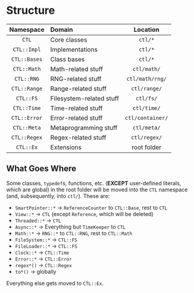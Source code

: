 # Structure
| Namespace | Domain | Location |
|:-:|:-|:-:|
| `CTL` | Core classes | `ctl/*` |
| `CTL::Impl` | Implementations | `ctl/*` |
| `CTL::Bases` | Class bases | `ctl/*` |
| `CTL::Math` | Math-related stuff | `ctl/math/` |
| `CTL::RNG` | RNG-related stuff | `ctl/math/rng/` |
| `CTL::Range` | Range-related stuff | `ctl/range/` |
| `CTL::FS` | Filesystem-related stuff | `ctl/fs/` |
| `CTL::Time` | Time-related stuff | `ctl/time/` |
| `CTL::Error` | Error-related stuff | `ctl/container/` |
| `CTL::Meta` | Metaprogramming stuff | `ctl/meta/` |
| `CTL::Regex` | Regex-related stuff | `ctl/regex/` |
| `CTL::Ex` | Extensions | root folder |

## What Goes Where

Some classes, `typedef`s, functions, etc. (**EXCEPT** user-defined literals, which are global)
in the root folder will be moved into the `CTL` namespace (and, subsequently, into `ctl/`).
These are:

- `SmartPointer::*` -> `ReferenceCounter` to `CTL::Base`, rest to `CTL`
- `View::*` -> `CTL` (except `Reference`, which will be deleted)
- `Threaded::*` -> `CTL`
- `Async::*` -> Everything but `TimeKeeper` to `CTL`
- `Math::*` -> `RNG::*` to `CTL::RNG`, rest to `CTL::Math`
- `FileSystem::*` -> `CTL::FS`
- `FileLoader::*` -> `CTL::FS`
- `Clock::*` -> `CTL::Time`
- `Error::*` -> `CTL::Error`
- `regex*()` -> `CTL::Regex`
- `to*()` -> globally

Everything else gets moved to `CTL::Ex`.
